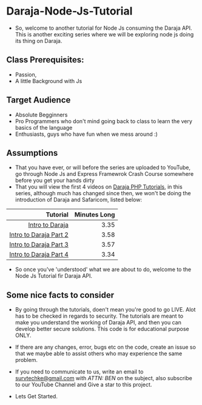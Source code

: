 # Daraja-Node-Js-Tutorial
- So, welcome to another tutorial for Node Js consuming the Daraja API. This is another exciting series where we will be exploring 
node js doing its thing on Daraja.

## Class Prerequisites:
- Passion,
- A little Background with Js

## Target Audience
- Absolute Begginners
- Pro Programmers who don't mind going back to class to learn the very basics of the language
- Enthusiasts, guys who have fun when we mess around :) 

## Assumptions
- That you have ever, or will before the series are uploaded to YouTube, go through Node Js and Express Framewrok Crash Course somewhere
before you get your hands dirty
- That you will view the first 4 videos on [Daraja PHP Tutorials](https://www.youtube.com/playlist?list=PLcKuwRUZRXZL36Lb3e5eryz8K4mmrqgqs), in this series, although much has changed since then, we won't be doing
the introduction of Daraja and Safaricom, listed below:

|  Tutorial                                                                                                            |  Minutes Long   |
| -------------------------------------------------------------------------------------------------------------------:| ---------------:|
| [Intro to Daraja](https://www.youtube.com/watch?v=Xy9qnItAfcU&list=PLcKuwRUZRXZL36Lb3e5eryz8K4mmrqgqs)              | 3.35            |
| [Intro to Daraja Part 2](https://www.youtube.com/watch?v=xelae0kGnho&list=PLcKuwRUZRXZL36Lb3e5eryz8K4mmrqgqs)       | 3.58            |
| [Intro to Daraja Part 3](https://www.youtube.com/watch?v=_JLR6p1vIyQ&t=0s&index=4&list=PLcKuwRUZRXZL36Lb3e5eryz8K4mmrqgqs)       | 3.57            |
| [Intro to Daraja Part 4](https://www.youtube.com/watch?v=wbZ8niKFbxo&t=17s&index=5&list=PLcKuwRUZRXZL36Lb3e5eryz8K4mmrqgqs)       | 3.34            |

- So once you've 'understood' what we are about to do, welcome to the Node Js Tutorial fir Daraja API.

## Some nice facts to consider
- By going through the tutorials, doen't mean you're good to go LIVE. Alot has to be checked in regards to security. The tutorials are meant to make you understand the working of Daraja API, and then you can develop better secure solutions. This code is for educational purpose ONLY.
- If there are any changes, error, bugs etc on the code, create an issue so that we maybe able to assist others who may experience the same problem.
- If you need to communicate to us, write an email to survtechke@gmail.com with *ATTN: BEN* on the subject, also subscribe to our YouTube Channel and Give a star to this project. 

- Lets Get Started.

